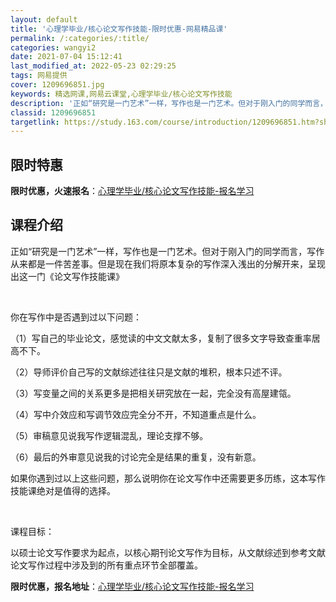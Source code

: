 ```yaml
---
layout: default
title: '心理学毕业/核心论文写作技能-限时优惠-网易精品课'
permalink: /:categories/:title/
categories: wangyi2
date: 2021-07-04 15:12:41
last_modified_at: 2022-05-23 02:29:25
tags: 网易提供
cover: 1209696851.jpg
keywords: 精选网课,网易云课堂,心理学毕业/核心论文写作技能
description: '正如“研究是一门艺术”一样，写作也是一门艺术。但对于刚入门的同学而言，写作从来都是一件苦差事。但是现在我们将原本复杂的写'
classid: 1209696851
targetlink: https://study.163.com/course/introduction/1209696851.htm?share=1&shareId=1025206652&utm_campaign=share&utm_medium=iphoneShare&utm_source=&utm_u=1025206652
---
```


## 限时特惠

**限时优惠，火速报名**：[心理学毕业/核心论文写作技能-报名学习](https://study.163.com/course/introduction/1209696851.htm?share=1&shareId=1025206652&utm_campaign=share&utm_medium=iphoneShare&utm_source=&utm_u=1025206652)

## 课程介绍

正如“研究是一门艺术”一样，写作也是一门艺术。但对于刚入门的同学而言，写作从来都是一件苦差事。但是现在我们将原本复杂的写作深入浅出的分解开来，呈现出这一门《论文写作技能课》

 

你在写作中是否遇到过以下问题：

（1）写自己的毕业论文，感觉读的中文文献太多，复制了很多文字导致查重率居高不下。

（2）导师评价自己写的文献综述往往只是文献的堆积，根本只述不评。

（3）写变量之间的关系更多是把相关研究放在一起，完全没有高屋建瓴。

（4）写中介效应和写调节效应完全分不开，不知道重点是什么。

（5）审稿意见说我写作逻辑混乱，理论支撑不够。

（6）最后的外审意见说我的讨论完全是结果的重复，没有新意。

如果你遇到过以上这些问题，那么说明你在论文写作中还需要更多历练，这本写作技能课绝对是值得的选择。

 

课程目标：

以硕士论文写作要求为起点，以核心期刊论文写作为目标，从文献综述到参考文献论文写作过程中涉及到的所有重点环节全部覆盖。

**限时优惠，报名地址**：[心理学毕业/核心论文写作技能-报名学习](https://study.163.com/course/introduction/1209696851.htm?share=1&shareId=1025206652&utm_campaign=share&utm_medium=iphoneShare&utm_source=&utm_u=1025206652)

